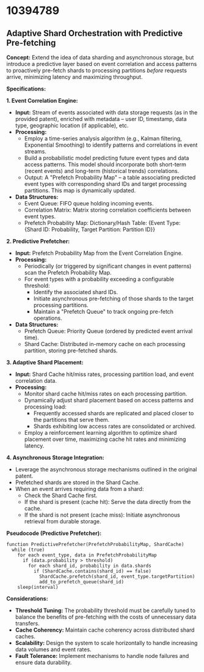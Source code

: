 # 10394789

## Adaptive Shard Orchestration with Predictive Pre-fetching

**Concept:** Extend the idea of data sharding and asynchronous storage, but introduce a predictive layer based on event correlation and access patterns to proactively pre-fetch shards to processing partitions *before* requests arrive, minimizing latency and maximizing throughput.

**Specifications:**

**1. Event Correlation Engine:**

*   **Input:** Stream of events associated with data storage requests (as in the provided patent), enriched with metadata – user ID, timestamp, data type, geographic location (if applicable), etc.
*   **Processing:**
    *   Employ a time-series analysis algorithm (e.g., Kalman filtering, Exponential Smoothing) to identify patterns and correlations in event streams.
    *   Build a probabilistic model predicting future event types and data access patterns.  This model should incorporate both short-term (recent events) and long-term (historical trends) correlations.
    *   Output: A "Prefetch Probability Map" – a table associating predicted event types with corresponding shard IDs and target processing partitions. This map is dynamically updated.
*   **Data Structures:**
    *   Event Queue: FIFO queue holding incoming events.
    *   Correlation Matrix:  Matrix storing correlation coefficients between event types.
    *   Prefetch Probability Map: Dictionary/Hash Table: {Event Type: {Shard ID: Probability, Target Partition: Partition ID}}

**2. Predictive Prefetcher:**

*   **Input:** Prefetch Probability Map from the Event Correlation Engine.
*   **Processing:**
    *   Periodically (or triggered by significant changes in event patterns) scan the Prefetch Probability Map.
    *   For event types with a probability exceeding a configurable threshold:
        *   Identify the associated shard IDs.
        *   Initiate asynchronous pre-fetching of those shards to the target processing partitions.
        *   Maintain a "Prefetch Queue" to track ongoing pre-fetch operations.
*   **Data Structures:**
    *   Prefetch Queue: Priority Queue (ordered by predicted event arrival time).
    *   Shard Cache: Distributed in-memory cache on each processing partition, storing pre-fetched shards.

**3. Adaptive Shard Placement:**

*   **Input:** Shard Cache hit/miss rates, processing partition load, and event correlation data.
*   **Processing:**
    *   Monitor shard cache hit/miss rates on each processing partition.
    *   Dynamically adjust shard placement based on access patterns and processing load:
        *   Frequently accessed shards are replicated and placed closer to the partitions that serve them.
        *   Shards exhibiting low access rates are consolidated or archived.
    *   Employ a reinforcement learning algorithm to optimize shard placement over time, maximizing cache hit rates and minimizing latency.

**4.  Asynchronous Storage Integration:**

*   Leverage the asynchronous storage mechanisms outlined in the original patent.
*   Prefetched shards are stored in the Shard Cache.
*   When an event arrives requiring data from a shard:
    *   Check the Shard Cache first.
    *   If the shard is present (cache hit): Serve the data directly from the cache.
    *   If the shard is not present (cache miss): Initiate asynchronous retrieval from durable storage.

**Pseudocode (Predictive Prefetcher):**

```
function PredictivePrefetcher(PrefetchProbabilityMap, ShardCache)
  while (true)
    for each event_type, data in PrefetchProbabilityMap
      if (data.probability > threshold)
        for each shard_id, probability in data.shards
          if (ShardCache.contains(shard_id) == false)
            ShardCache.prefetch(shard_id, event_type.targetPartition)
            add_to_prefetch_queue(shard_id)
    sleep(interval)
```

**Considerations:**

*   **Threshold Tuning:**  The probability threshold must be carefully tuned to balance the benefits of pre-fetching with the costs of unnecessary data transfers.
*   **Cache Coherency:**  Maintain cache coherency across distributed shard caches.
*   **Scalability:**  Design the system to scale horizontally to handle increasing data volumes and event rates.
*   **Fault Tolerance:** Implement mechanisms to handle node failures and ensure data durability.